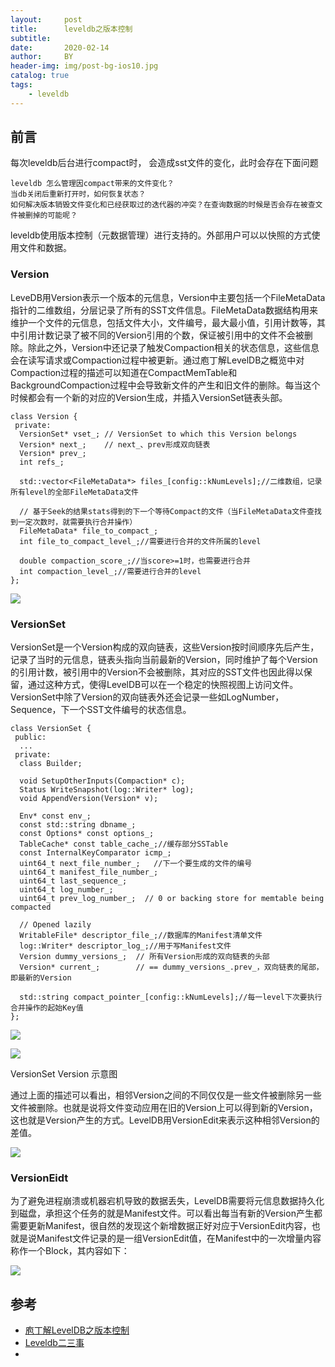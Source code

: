 ```yaml
---
layout:     post
title:      leveldb之版本控制
subtitle:   
date:       2020-02-14
author:     BY
header-img: img/post-bg-ios10.jpg
catalog: true
tags:
    - leveldb
---
```



## 前言
每次leveldb后台进行compact时， 会造成sst文件的变化，此时会存在下面问题

    leveldb 怎么管理因compact带来的文件变化？
    当db关闭后重新打开时，如何恢复状态？
    如何解决版本销毁文件变化和已经获取过的迭代器的冲突？在查询数据的时候是否会存在被查文件被删掉的可能呢？
 
 leveldb使用版本控制（元数据管理）进行支持的。外部用户可以以快照的方式使用文件和数据。
### Version
LeveDB用Version表示一个版本的元信息，Version中主要包括一个FileMetaData指针的二维数组，分层记录了所有的SST文件信息。FileMetaData数据结构用来维护一个文件的元信息，包括文件大小，文件编号，最大最小值，引用计数等，其中引用计数记录了被不同的Version引用的个数，保证被引用中的文件不会被删除。除此之外，Version中还记录了触发Compaction相关的状态信息，这些信息会在读写请求或Compaction过程中被更新。通过庖丁解LevelDB之概览中对Compaction过程的描述可以知道在CompactMemTable和BackgroundCompaction过程中会导致新文件的产生和旧文件的删除。每当这个时候都会有一个新的对应的Version生成，并插入VersionSet链表头部。
```obj
class Version {
 private:
  VersionSet* vset_; // VersionSet to which this Version belongs
  Version* next_;    // next_、prev形成双向链表
  Version* prev_;               
  int refs_;                    
 
  std::vector<FileMetaData*> files_[config::kNumLevels];//二维数组，记录所有level的全部FileMetaData文件
 
  // 基于Seek的结果stats得到的下一个等待Compact的文件（当FileMetaData文件查找到一定次数时，就需要执行合并操作）
  FileMetaData* file_to_compact_;
  int file_to_compact_level_;//需要进行合并的文件所属的level
 
  double compaction_score_;//当score>=1时，也需要进行合并
  int compaction_level_;//需要进行合并的level
};
```

![](https://img-blog.csdn.net/20150514155705427?watermark/2/text/aHR0cDovL2Jsb2cuY3Nkbi5uZXQvdTAxMjY1ODM0Ng==/font/5a6L5L2T/fontsize/400/fill/I0JBQkFCMA==/dissolve/70/gravity/Center)
### VersionSet
VersionSet是一个Version构成的双向链表，这些Version按时间顺序先后产生，记录了当时的元信息，链表头指向当前最新的Version，同时维护了每个Version的引用计数，被引用中的Version不会被删除，其对应的SST文件也因此得以保留，通过这种方式，使得LevelDB可以在一个稳定的快照视图上访问文件。VersionSet中除了Version的双向链表外还会记录一些如LogNumber，Sequence，下一个SST文件编号的状态信息。

```obj
class VersionSet {
 public:
  ...
 private:
  class Builder;
 
  void SetupOtherInputs(Compaction* c);
  Status WriteSnapshot(log::Writer* log);
  void AppendVersion(Version* v);
 
  Env* const env_;
  const std::string dbname_;
  const Options* const options_;
  TableCache* const table_cache_;//缓存部分SSTable
  const InternalKeyComparator icmp_;
  uint64_t next_file_number_;   //下一个要生成的文件的编号
  uint64_t manifest_file_number_;
  uint64_t last_sequence_;
  uint64_t log_number_;
  uint64_t prev_log_number_;  // 0 or backing store for memtable being compacted
 
  // Opened lazily
  WritableFile* descriptor_file_;//数据库的Manifest清单文件
  log::Writer* descriptor_log_;//用于写Manifest文件
  Version dummy_versions_;  // 所有Version形成的双向链表的头部
  Version* current_;        // == dummy_versions_.prev_，双向链表的尾部，即最新的Version
 
  std::string compact_pointer_[config::kNumLevels];//每一level下次要执行合并操作的起始Key值
};

```

![](https://img-blog.csdn.net/20150514163342237?watermark/2/text/aHR0cDovL2Jsb2cuY3Nkbi5uZXQvdTAxMjY1ODM0Ng==/font/5a6L5L2T/fontsize/400/fill/I0JBQkFCMA==/dissolve/70/gravity/Center)

![](https://image-static.segmentfault.com/515/820/515820936-59391361c779e_articlex)

VersionSet Version 示意图

通过上面的描述可以看出，相邻Version之间的不同仅仅是一些文件被删除另一些文件被删除。也就是说将文件变动应用在旧的Version上可以得到新的Version，这也就是Version产生的方式。LevelDB用VersionEdit来表示这种相邻Version的差值。

![](https://youjiali1995.github.io/assets/images/leveldb/version_edit.png)

### VersionEidt

为了避免进程崩溃或机器宕机导致的数据丢失，LevelDB需要将元信息数据持久化到磁盘，承担这个任务的就是Manifest文件。可以看出每当有新的Version产生都需要更新Manifest，很自然的发现这个新增数据正好对应于VersionEdit内容，也就是说Manifest文件记录的是一组VersionEdit值，在Manifest中的一次增量内容称作一个Block，其内容如下：

![](https://image-static.segmentfault.com/600/545/600545784-59391361dc06d_articlex)


## 参考
- [庖丁解LevelDB之版本控制](https://catkang.github.io/2017/02/03/leveldb-version.html)
- [Leveldb二三事](https://segmentfault.com/a/1190000009707717?utm_source=tag-newest)
-
